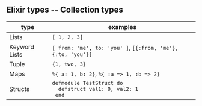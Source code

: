 ## Elixir types -- Collection types

|type|examples|
|------|------|
| Lists | `[ 1, 2, 3]` |
| Keyword Lists | `[ from: 'me', to: 'you' ]`, `[{:from, 'me'},{:to, 'you'}]` |
| Tuple | `{1, two, 3}`|
| Maps | `%{ a: 1, b: 2}`, `%{ :a => 1, :b => 2}` |
| Structs | ```defmodule TestStruct do``` <br> ```	defstruct val1: 0, val2: 1``` <br> ``` end``` |